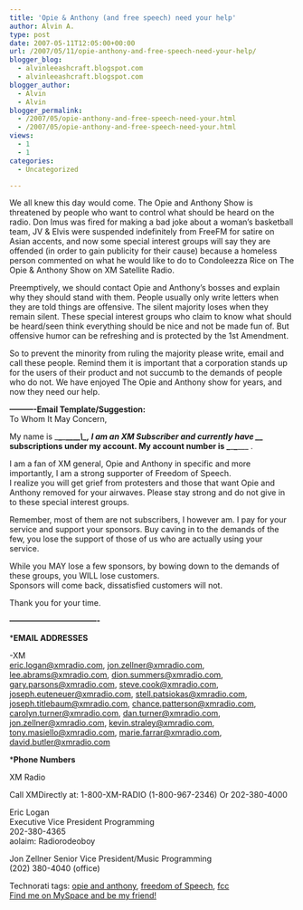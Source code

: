 ```yaml
---
title: 'Opie & Anthony (and free speech) need your help'
author: Alvin A.
type: post
date: 2007-05-11T12:05:00+00:00
url: /2007/05/11/opie-anthony-and-free-speech-need-your-help/
blogger_blog:
  - alvinleeashcraft.blogspot.com
  - alvinleeashcraft.blogspot.com
blogger_author:
  - Alvin
  - Alvin
blogger_permalink:
  - /2007/05/opie-anthony-and-free-speech-need-your.html
  - /2007/05/opie-anthony-and-free-speech-need-your.html
views:
  - 1
  - 1
categories:
  - Uncategorized

---
```

</p> 

We all knew this day would come. The Opie and Anthony Show is threatened by people who want to control what should be heard on the radio. Don Imus was fired for making a bad joke about a woman&#8217;s basketball team, JV & Elvis were suspended indefinitely from FreeFM for satire on Asian accents, and now some special interest groups will say they are offended (in order to gain publicity for their cause) because a homeless person commented on what he would like to do to Condoleezza Rice on The Opie & Anthony Show on XM Satellite Radio.

Preemptively, we should contact Opie and Anthony’s bosses and explain why they should stand with them. People usually only write letters when they are told things are offensive. The silent majority loses when they remain silent. These special interest groups who claim to know what should be heard/seen think everything should be nice and not be made fun of. But offensive humor can be refreshing and is protected by the 1st Amendment.

So to prevent the minority from ruling the majority please write, email and call these people. Remind them it is important that a corporation stands up for the users of their product and not succumb to the demands of people who do not. We have enjoyed The Opie and Anthony show for years, and now they need our help.

**&#8212;&#8212;&#8212;-Email Template/Suggestion:**  
To Whom It May Concern,

My name is \___\___\___\_____\_\\_\_, I am an XM Subscriber and currently have \_\__ subscriptions under my account. My account number is \___\___\___\___ .

I am a fan of XM general, Opie and Anthony in specific and more importantly, I am a strong supporter of Freedom of Speech.  
I realize you will get grief from protesters and those that want Opie and Anthony removed for your airwaves. Please stay strong and do not give in to these special interest groups.

Remember, most of them are not subscribers, I however am. I pay for your service and support your sponsors. Buy caving in to the demands of the few, you lose the support of those of us who are actually using your service.

While you MAY lose a few sponsors, by bowing down to the demands of these groups, you WILL lose customers.  
Sponsors will come back, dissatisfied customers will not.

Thank you for your time.

**&#8212;&#8212;&#8212;&#8212;&#8212;&#8212;&#8212;&#8212;&#8212;&#8212;&#8212;-**

***EMAIL ADDRESSES**

-XM  
<eric.logan@xmradio.com>, <jon.zellner@xmradio.com>, <lee.abrams@xmradio.com>, <dion.summers@xmradio.com>, <gary.parsons@xmradio.com>, <steve.cook@xmradio.com>, <joseph.euteneuer@xmradio.com>, <stell.patsiokas@xmradio.com>, <joseph.titlebaum@xmradio.com>, <chance.patterson@xmradio.com>, <carolyn.turner@xmradio.com>, <dan.turner@xmradio.com>, <jon.zellner@xmradio.com>, <kevin.straley@xmradio.com>, <tony.masiello@xmradio.com>, <marie.farrar@xmradio.com>, <david.butler@xmradio.com>

***Phone Numbers**

XM Radio

Call XMDirectly at: 1-800-XM-RADIO (1-800-967-2346) Or 202-380-4000

Eric Logan  
Executive Vice President Programming  
202-380-4365  
aolaim: Radiorodeoboy

Jon Zellner Senior Vice President/Music Programming  
(202) 380-4040 (office)



<div class="wlWriterSmartContent" style="display:inline;margin:0;padding:0;">
  Technorati tags: <a href="http://technorati.com/tags/opie%20and%20anthony" rel="tag">opie and anthony</a>, <a href="http://technorati.com/tags/freedom%20of%20Speech" rel="tag">freedom of Speech</a>, <a href="http://technorati.com/tags/fcc" rel="tag">fcc</a>
</div>

<div class="blogger-post-footer">
  <a href="http://www.myspace.com/alvinashcraft">Find me on MySpace and be my friend!</a></p>
</div>